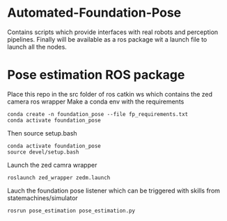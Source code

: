 # Automated-Foundation-Pose
Contains scripts which provide interfaces with real robots and perception pipelines. Finally will be available as a ros package wit a launch file to launch all the nodes.


# Pose estimation ROS package
Place this repo in the src folder of ros catkin ws which contains the zed camera ros wrapper
Make a conda env with the requirements
```
conda create -n foundation_pose --file fp_requirements.txt
conda activate foundation_pose
```
Then source setup.bash
```
conda activate foundation_pose
source devel/setup.bash
```
Launch the zed camra wrapper
```
roslaunch zed_wrapper zedm.launch
```
Lauch the foundation pose listener which can be triggered with skills from statemachines/simulator
```
rosrun pose_estimation pose_estimation.py
```
